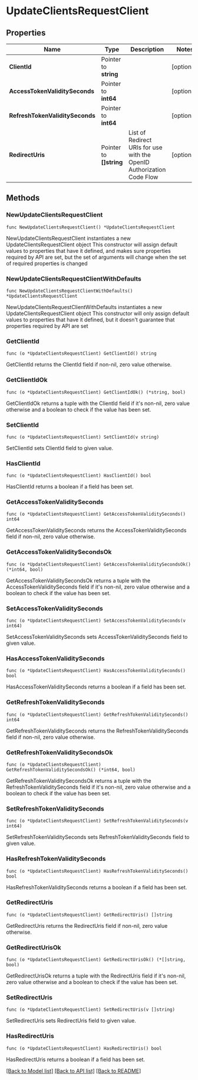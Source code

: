 # UpdateClientsRequestClient

## Properties

Name | Type | Description | Notes
------------ | ------------- | ------------- | -------------
**ClientId** | Pointer to **string** |  | [optional] 
**AccessTokenValiditySeconds** | Pointer to **int64** |  | [optional] 
**RefreshTokenValiditySeconds** | Pointer to **int64** |  | [optional] 
**RedirectUris** | Pointer to **[]string** | List of Redirect URIs for use with the OpenID Authorization Code Flow | [optional] 

## Methods

### NewUpdateClientsRequestClient

`func NewUpdateClientsRequestClient() *UpdateClientsRequestClient`

NewUpdateClientsRequestClient instantiates a new UpdateClientsRequestClient object
This constructor will assign default values to properties that have it defined,
and makes sure properties required by API are set, but the set of arguments
will change when the set of required properties is changed

### NewUpdateClientsRequestClientWithDefaults

`func NewUpdateClientsRequestClientWithDefaults() *UpdateClientsRequestClient`

NewUpdateClientsRequestClientWithDefaults instantiates a new UpdateClientsRequestClient object
This constructor will only assign default values to properties that have it defined,
but it doesn't guarantee that properties required by API are set

### GetClientId

`func (o *UpdateClientsRequestClient) GetClientId() string`

GetClientId returns the ClientId field if non-nil, zero value otherwise.

### GetClientIdOk

`func (o *UpdateClientsRequestClient) GetClientIdOk() (*string, bool)`

GetClientIdOk returns a tuple with the ClientId field if it's non-nil, zero value otherwise
and a boolean to check if the value has been set.

### SetClientId

`func (o *UpdateClientsRequestClient) SetClientId(v string)`

SetClientId sets ClientId field to given value.

### HasClientId

`func (o *UpdateClientsRequestClient) HasClientId() bool`

HasClientId returns a boolean if a field has been set.

### GetAccessTokenValiditySeconds

`func (o *UpdateClientsRequestClient) GetAccessTokenValiditySeconds() int64`

GetAccessTokenValiditySeconds returns the AccessTokenValiditySeconds field if non-nil, zero value otherwise.

### GetAccessTokenValiditySecondsOk

`func (o *UpdateClientsRequestClient) GetAccessTokenValiditySecondsOk() (*int64, bool)`

GetAccessTokenValiditySecondsOk returns a tuple with the AccessTokenValiditySeconds field if it's non-nil, zero value otherwise
and a boolean to check if the value has been set.

### SetAccessTokenValiditySeconds

`func (o *UpdateClientsRequestClient) SetAccessTokenValiditySeconds(v int64)`

SetAccessTokenValiditySeconds sets AccessTokenValiditySeconds field to given value.

### HasAccessTokenValiditySeconds

`func (o *UpdateClientsRequestClient) HasAccessTokenValiditySeconds() bool`

HasAccessTokenValiditySeconds returns a boolean if a field has been set.

### GetRefreshTokenValiditySeconds

`func (o *UpdateClientsRequestClient) GetRefreshTokenValiditySeconds() int64`

GetRefreshTokenValiditySeconds returns the RefreshTokenValiditySeconds field if non-nil, zero value otherwise.

### GetRefreshTokenValiditySecondsOk

`func (o *UpdateClientsRequestClient) GetRefreshTokenValiditySecondsOk() (*int64, bool)`

GetRefreshTokenValiditySecondsOk returns a tuple with the RefreshTokenValiditySeconds field if it's non-nil, zero value otherwise
and a boolean to check if the value has been set.

### SetRefreshTokenValiditySeconds

`func (o *UpdateClientsRequestClient) SetRefreshTokenValiditySeconds(v int64)`

SetRefreshTokenValiditySeconds sets RefreshTokenValiditySeconds field to given value.

### HasRefreshTokenValiditySeconds

`func (o *UpdateClientsRequestClient) HasRefreshTokenValiditySeconds() bool`

HasRefreshTokenValiditySeconds returns a boolean if a field has been set.

### GetRedirectUris

`func (o *UpdateClientsRequestClient) GetRedirectUris() []string`

GetRedirectUris returns the RedirectUris field if non-nil, zero value otherwise.

### GetRedirectUrisOk

`func (o *UpdateClientsRequestClient) GetRedirectUrisOk() (*[]string, bool)`

GetRedirectUrisOk returns a tuple with the RedirectUris field if it's non-nil, zero value otherwise
and a boolean to check if the value has been set.

### SetRedirectUris

`func (o *UpdateClientsRequestClient) SetRedirectUris(v []string)`

SetRedirectUris sets RedirectUris field to given value.

### HasRedirectUris

`func (o *UpdateClientsRequestClient) HasRedirectUris() bool`

HasRedirectUris returns a boolean if a field has been set.


[[Back to Model list]](../README.md#documentation-for-models) [[Back to API list]](../README.md#documentation-for-api-endpoints) [[Back to README]](../README.md)


